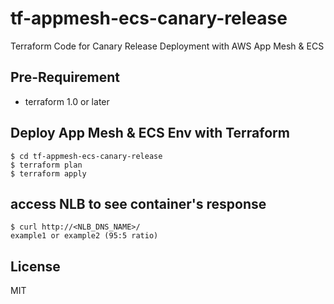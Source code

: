 # tf-appmesh-ecs-canary-release

Terraform Code for Canary Release Deployment with AWS App Mesh &amp; ECS

## Pre-Requirement

- terraform 1.0 or later

## Deploy App Mesh & ECS Env with Terraform

```shell
$ cd tf-appmesh-ecs-canary-release
$ terraform plan
$ terraform apply
```

## access NLB to see container's response

```shell
$ curl http://<NLB_DNS_NAME>/
example1 or example2 (95:5 ratio)
```

### 

## License

MIT

